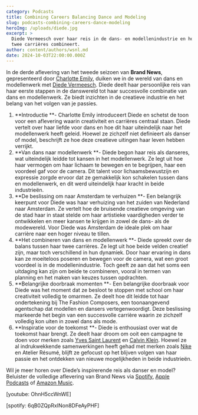 ```yaml
---
category: Podcasts
title: Combining Careers Balancing Dance and Modeling
slug: podcasts-combining-careers-dance-modeling
heroImg: /uploads/diede.jpg
excerpt: >
  Diede Vermeesch over haar reis in de dans- en modellenindustrie en hoe ze deze
  twee carrières combineert.
author: content/authors/wsnl.md
date: 2024-10-03T22:00:00.000Z
---
```


In de derde aflevering van het tweede seizoen van **Brand News**, gepresenteerd door [Charlotte Emily](https://www.instagram.com/charlotteemilyb/), duiken we in de wereld van dans en modellenwerk met [Diede Vermeesch](https://www.instagram.com/diedevermeesch/). Diede deelt haar persoonlijke reis van haar eerste stappen in de danswereld tot haar succesvolle combinatie van dans en modellenwerk. Ze biedt inzichten in de creatieve industrie en het belang van het volgen van je passies.

1. **Introductie **- Charlotte Emily introduceert Diede en schetst de toon voor een aflevering waarin creativiteit en carrières centraal staan. Diede vertelt over haar liefde voor dans en hoe dit haar uiteindelijk naar het modellenwerk heeft geleid. Hoewel ze zichzelf niet definieert als danser of model, beschrijft ze hoe deze creatieve uitingen haar leven hebben verrijkt.
2. **Van dans naar modellenwerk **- Diede begon haar reis als danseres, wat uiteindelijk leidde tot kansen in het modellenwerk. Ze legt uit hoe haar vermogen om haar lichaam te bewegen en te begrijpen, haar een voordeel gaf voor de camera. Dit talent voor lichaamsbewustzijn en expressie zorgde ervoor dat ze gemakkelijk kon schakelen tussen dans en modellenwerk, en dit werd uiteindelijk haar kracht in beide industrieën.
3. **De beslissing om naar Amsterdam te verhuizen **- Een belangrijk keerpunt voor Diede was haar verhuizing van het zuiden van Nederland naar Amsterdam. Ze vertelt hoe de bruisende creatieve omgeving van de stad haar in staat stelde om haar artistieke vaardigheden verder te ontwikkelen en meer kansen te krijgen in zowel de dans- als de modewereld. Voor Diede was Amsterdam de ideale plek om haar carrière naar een hoger niveau te tillen.
4. **Het combineren van dans en modellenwerk **- Diede spreekt over de balans tussen haar twee carrières. Ze legt uit hoe beide velden creatief zijn, maar toch verschillend in hun dynamiek. Door haar ervaring in dans kan ze moeiteloos poseren en bewegen voor de camera, wat een groot voordeel is in de modellenindustrie. Toch geeft ze aan dat het soms een uitdaging kan zijn om beide te combineren, vooral in termen van planning en het maken van keuzes tussen opdrachten.
5. **Belangrijke doorbraak momenten **- Een belangrijke doorbraak voor Diede was het moment dat ze besloot te stoppen met school om haar creativiteit volledig te omarmen. Ze deelt hoe dit leidde tot haar ondertekening bij The Fashion Composers, een toonaangevend agentschap dat modellen en dansers vertegenwoordigt. Deze beslissing markeerde het begin van een succesvolle carrière waarin ze zichzelf volledig kon uiten in zowel dans als mode.
6. **Inspiratie voor de toekomst **- Diede is enthousiast over wat de toekomst haar brengt. Ze deelt haar droom om ooit een campagne te doen voor merken zoals [Yves Saint Laurent](https://www.winkelstraat.nl/designers/saint-laurent) en [Calvin Klein](https://www.winkelstraat.nl/designers/calvin-klein). Hoewel ze al indrukwekkende samenwerkingen heeft gehad met merken zoals [Nike](https://www.winkelstraat.nl/designers/nike) en Atelier Résumé, blijft ze gefocust op het blijven volgen van haar passie en het ontdekken van nieuwe mogelijkheden in beide industrieën.

Wil je meer horen over Diede’s inspirerende reis als danser en model? Beluister de volledige aflevering van Brand News via [Spotify](https://open.spotify.com/episode/6qB0ZQpRxINon8DFeAyPHF), [Apple Podcasts](https://podcasts.apple.com/us/podcast/combining-careers-being-a-dancer-and-a-model/id1719125980?i=1000671757975) of [Amazon Music](https://music.amazon.co.uk/podcasts/41e8acae-a62a-4f3b-ad9b-c3a3f8b95e19/episodes/fef08cb6-ee56-4c99-aad5-f21431560d1b/brand-news-combining-careers-being-a-dancer-and-a-model).

\[youtube: OhnH5ccWnWE]

\[spotify: 6qB0ZQpRxINon8DFeAyPHF]
